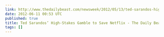 ```yaml
---
link: http://www.thedailybeast.com/newsweek/2012/05/13/ted-sarandos-high-stakes-gamble-to-save-netflix.html
date: 2012-06-11 00:53 UTC
published: true
title: Ted Sarandos’ High-Stakes Gamble to Save Netflix - The Daily Beast
tags: []
---
```



